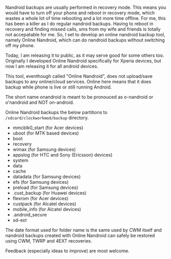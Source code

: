 Nandroid backups are usually performed in recovery mode. This means you would have to turn off your phone and reboot in recovery mode, which wastes a whole lot of time rebooting and a lot more time offline. For me, this has been a killer as I do regular nandroid backups. Having to reboot in recovery and finding missed calls, sms from my wife and friends is totally not accepatable for me. So, I set to develop an online nandroid backup tool, namely Online Nandroid, which can do nandroid backups without switching off my phone.

Today, I am releasing it to public, as it may serve good for some others too. Originally I developed Online Nandroid specifically for Xperia devices, but now I am releasing it for all android devices.

This tool, eventhough called "Online Nandroid", does not upload/save backups to any online/cloud services. Online here means that it does backup while phone is live or still running Android.

The short name onandroid is meant to be pronouced as o-nandroid or o'nandroid and NOT on-android.

Online Nandroid backups the below partitions to `/sdcard/clockworkmod/backup` directory.

* mmcblk0_start (for Acer devices)
* uboot (for MTK based devices)
* boot
* recovery
* wimax (for Samsung devices)
* appslog (for HTC and Sony (Ericsson) devices)
* system
* data
* cache
* datadata (for Samsung devices)
* efs (for Samsung devices)
* preload (for Samsung devices)
* .cust_backup (for Huawei devices)
* flexrom (for Acer devices)
* custpack (for Alcatel devices)
* mobile_info (for Alcatel devices)
* .android_secure
* sd-ext

The date format used for folder name is the same used by CWM itself and nandroid backups created with Online Nandroid can safely be restored using CWM, TWRP and 4EXT recoveries.

Feedback (especially ideas to improve) are most welcome.

